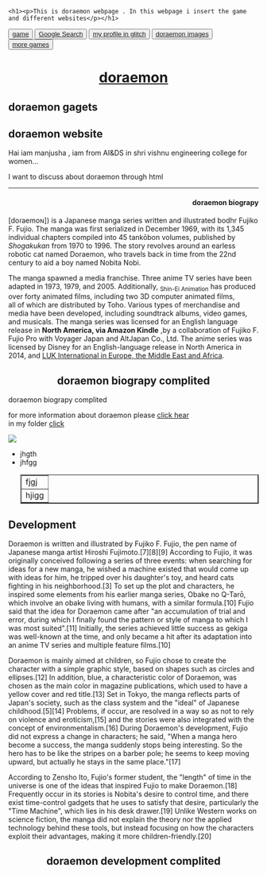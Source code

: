 
<html>

<head>
<link rel="stylesheet" type="text/css" href="mystylecss.css">

    <h1><p>This is doraemon webpage . In this webpage i insert the game and different websites</p></h1>
</head>

<body >

<button type="button" class="btn btn-game"><a href="https://manjusha18.github.io/Manjusha18/">game</a></button>
	<button class ="btn btn-primary" ><a href="https://www.google.com/" target="_blank">Google Search</a></button>
<button type="button" class="btn btn-profile"><a href=  "https://glitch.com/edit/#!/flaxen-nickel-school?path=index.html%3A11%3A9">my profile in glitch </a></button>
<button type="button" class="btn btn-doraemon images"><a href="https://wallpapercave.com/doraemon-hd-wallpapers">doraemon images</a></button>
	<button type="button" class="btn btn-warning"><a href = "https://poki.com/">more games</a></button>
	<div> <u><h1 align="center"> doraemon </h1></u>
<h2> doraemon gagets </h2>
<h2> doraemon website </h2>
</div>
<p>Hai iam manjusha , iam from AI&DS in shri vishnu engineering college for women...</p> I want to discuss about doraemon through html <hr>
	<h4 align ="right">doraemon biograpy</h4>
       [doɾaemoɴ]) is a Japanese manga series written and illustrated bodhr Fujiko F. Fujio. The manga was first serialized in December 1969, with its 1,345 individual chapters compiled into 45 tankōbon volumes, published by <i>Shogakukan</i> from 1970 to 1996. The story revolves around an earless robotic cat named Doraemon, who travels back in time from the 22nd century to aid a boy named Nobita Nobi.<p>The manga spawned a media franchise. Three anime TV series have been adapted in 1973, 1979, and 2005. Additionally, <sub>Shin-Ei Animation</sub> has produced over forty animated films, including two 3D computer animated films,<br> all of which are distributed by Toho. Various types of merchandise and media have been developed, including soundtrack albums, video games, and musicals. The manga series was licensed for an English language release in <b> North America, via Amazon Kindle</b> ,by a collaboration of Fujiko F. Fujio Pro with Voyager Japan and AltJapan Co., Ltd. The anime series was licensed by Disney for an English-language release in North America in 2014, and <u>LUK International in Europe, the Middle East and Africa</u>.</p>
       <h2 align ="center">doraemon biograpy complited</h2>
       <spam align ="center" >doraemon biograpy complited</spam>
<p>for more information about doraemon please <a href="https://dbpedia.org/page/Doraemon" >click hear</a>
<br> in my folder <a href="1st prgm.html">click</a></p>
<img src="https://lumiere-a.akamaihd.net/v1/images/open-uri20150608-27674-qkvy28_b0d936ca.jpeg?region=0%2C0%2C800%2C600">
<ul>
<li> jhgth </li>
<li> jhfgg</li> 

<table border="2px"
<tr>
	<td>fjgj</td>
</tr>
<tr>
	<td>hjigg</tr>
</tr>
</table>

</ul>

<p> <b> <h2>Development</h2> </b>
Doraemon is written and illustrated by Fujiko F. Fujio, the pen name of Japanese manga artist Hiroshi Fujimoto.[7][8][9] According to Fujio, it was originally conceived following a series of three events: when searching for ideas for a new manga, he wished a machine existed that would come up with ideas for him, he tripped over his daughter's toy, and heard cats fighting in his neighborhood.[3] To set up the plot and characters, he inspired some elements from his earlier manga series, Obake no Q-Tarō, which involve an obake living with humans, with a similar formula.[10] Fujio said that the idea for Doraemon came after "an accumulation of trial and error, during which I finally found the pattern or style of manga to which I was most suited".[11] Initially, the series achieved little success as gekiga was well-known at the time, and only became a hit after its adaptation into an anime TV series and multiple feature films.[10]

<p>Doraemon is mainly aimed at children, so Fujio chose to create the character with a simple graphic style, based on shapes such as circles and ellipses.[12] In addition, blue, a characteristic color of Doraemon, was chosen as the main color in magazine publications, which used to have a yellow cover and red title.[13] Set in Tokyo, the manga reflects parts of Japan's society, such as the class system and the "ideal" of Japanese childhood.[5][14] Problems, if occur, are resolved in a way so as not to rely on violence and eroticism,[15] and the stories were also integrated with the concept of environmentalism.[16] During Doraemon's development, Fujio did not express a change in characters; he said, "When a manga hero become a success, the manga suddenly stops being interesting. So the hero has to be like the stripes on a barber pole; he seems to keep moving upward, but actually he stays in the same place."[17]</p>

According to Zensho Ito, Fujio's former student, the "length" of time in the universe is one of the ideas that inspired Fujio to make Doraemon.[18] Frequently occur in its stories is Nobita's desire to control time, and there exist time-control gadgets that he uses to satisfy that desire, particularly the "Time Machine", which lies in his desk drawer.[19] Unlike Western works on science fiction, the manga did not explain the theory nor the applied technology behind these tools, but instead focusing on how the characters exploit their advantages, making it more children-friendly.[20]</p>
<h2 align ="center">doraemon development complited</h2>
</body>

</html>
